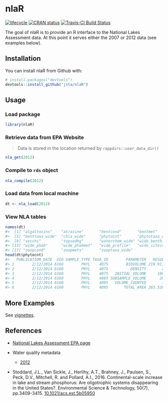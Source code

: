 
<!-- README.md is generated from README.Rmd. Please edit that file -->
nlaR
====

[![lifecycle](https://img.shields.io/badge/lifecycle-stable-brightgreen.svg)](https://www.tidyverse.org/lifecycle/#stable) [![CRAN status](http://www.r-pkg.org/badges/version/nlaR)](https://cran.r-project.org/package=nlaR) [![Travis-CI Build Status](https://travis-ci.org/jsta/nlaR.svg?branch=master)](https://travis-ci.org/jsta/nlaR)

The goal of nlaR is to provide an R interface to the National Lakes Assessment data. At this point it serves either the 2007 or 2012 data (see examples below).

Installation
------------

You can install nlaR from Github with:

``` r
# install.packages("devtools")
devtools::install_github("jsta/nlaR")
```

Usage
-----

### Load package

``` r
library(nlaR)
```

### Retrieve data from EPA Website

> Data is stored in the location returned by `rappdirs::user_data_dir()`

``` r
nla_get(2012)
```

### Compile to `rds` object

``` r
nla_compile(2012)
```

### Load data from local machine

``` r
dt <- nla_load(2012)
```

### View NLA tables

``` r
names(dt)
#>  [1] "algaltoxins"    "atrazine"       "bentcond"       "bentmet"       
#>  [5] "benttaxa_wide"  "chla_wide"      "phytocnt"       "phytotaxa_wide"
#>  [9] "secchi"         "topsedhg"       "waterchem_wide" "wide_benthic"  
#> [13] "wide_phab"      "wide_phabmet"   "wide_profile"   "wide_siteinfo" 
#> [17] "zoopcond"       "zoopmets"       "zooptaxa_wide"
head(dt$phytocnt)
#>   PUBLICATION_DATE  UID SAMPLE_TYPE TAXA_ID        PARAMETER   RESULT
#> 1        2/12/2014 6160        PHYL    4075        BIOVOLUME 219.9113
#> 2        2/12/2014 6160        PHYL    4075          DENSITY       25
#> 3        2/12/2014 6160        PHYL    4075   INITIAL_VOLUME     1080
#> 4        2/12/2014 6160        PHYL    4095 SUBSAMPLE_VOLUME      200
#> 5        2/12/2014 6160        PHYL    4095   VOLUME_COUNTED       10
#> 6        2/12/2014 6160        PHYL    4095       TOTAL_AREA 283.5287
```

More Examples
-------------

See [vignettes](https://jsta.github.io/nlaR/articles).

References
----------

-   [National Lakes Assessment EPA page](https://www.epa.gov/national-aquatic-resource-surveys/nla)

-   Water quality metadata
    -   [2012](https://www.epa.gov/sites/production/files/2016-12/nla2012_waterchem_meta.txt)
-   Stoddard, J.L., Van Sickle, J., Herlihy, A.T., Brahney, J., Paulsen, S., Peck, D.V., Mitchell, R. and Pollard, A.I., 2016. Continental-scale increase in lake and stream phosphorus: Are oligotrophic systems disappearing in the United States?. Environmental Science & Technology, 50(7), pp.3409-3415. [10.1021/acs.est.5b05950](https://doi.org/10.1021/acs.est.5b05950)
